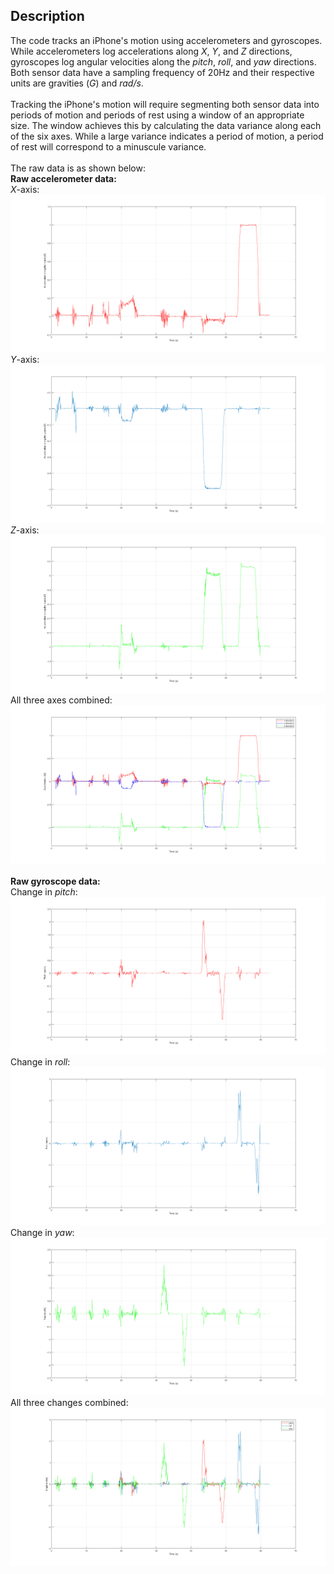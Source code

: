 ## Description
The code tracks an iPhone's motion using accelerometers and gyroscopes. While accelerometers log accelerations along *X*, *Y*, and *Z* directions, gyroscopes log angular velocities along the *pitch*, *roll*, and *yaw* directions. Both sensor data have a sampling frequency of 20Hz and their respective units are gravities (*G*) and *rad/s*. <br /><br />
Tracking the iPhone's motion will require segmenting both sensor data into periods of motion and periods of rest using a window of an appropriate size. The window achieves this by calculating the data variance along each of the six axes. While a large variance indicates a period of motion, a period of rest will correspond to a minuscule variance. <br /><br />
The raw data is as shown below: <br />
**Raw accelerometer data:** <br />
*X*-axis: <br />
![](https://github.com/rprasan/Computer-Vision/blob/main/0.%20Traditional%20Computer%20Vision/4.%20Motion%20Tracking/Results/1_1.png) <br />
*Y*-axis: <br />
![](https://github.com/rprasan/Computer-Vision/blob/main/0.%20Traditional%20Computer%20Vision/4.%20Motion%20Tracking/Results/1_2.png) <br />
*Z*-axis: <br />
![](https://github.com/rprasan/Computer-Vision/blob/main/0.%20Traditional%20Computer%20Vision/4.%20Motion%20Tracking/Results/1_3.png) <br />
All three axes combined: <br />
![](https://github.com/rprasan/Computer-Vision/blob/main/0.%20Traditional%20Computer%20Vision/4.%20Motion%20Tracking/Results/1_4.png) <br /><br />
**Raw gyroscope data:** <br />
Change in *pitch*: <br />
![](https://github.com/rprasan/Computer-Vision/blob/main/0.%20Traditional%20Computer%20Vision/4.%20Motion%20Tracking/Results/2_1.png) <br />
Change in *roll*: <br />
![](https://github.com/rprasan/Computer-Vision/blob/main/0.%20Traditional%20Computer%20Vision/4.%20Motion%20Tracking/Results/2_2.png) <br />
Change in *yaw*: <br />
![](https://github.com/rprasan/Computer-Vision/blob/main/0.%20Traditional%20Computer%20Vision/4.%20Motion%20Tracking/Results/2_3.png) <br />
All three changes combined: <br />
![](https://github.com/rprasan/Computer-Vision/blob/main/0.%20Traditional%20Computer%20Vision/4.%20Motion%20Tracking/Results/2_4.png) <br /><br />
